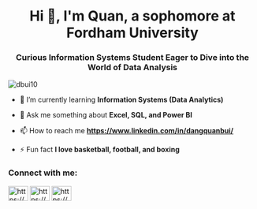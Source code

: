 <h1 align="center">Hi 👋, I'm Quan, a sophomore at Fordham University</h1>
<h3 align="center">Curious Information Systems Student Eager to Dive into the World of Data Analysis</h3>

<p align="left"> <img src="https://komarev.com/ghpvc/?username=dbui10&label=Profile%20views&color=0e75b6&style=flat" alt="dbui10" /> </p>

- 🌱 I’m currently learning **Information Systems (Data Analytics)**

- 💬 Ask me something about **Excel, SQL, and Power BI**

- 📫 How to reach me **https://www.linkedin.com/in/dangquanbui/**

- ⚡ Fun fact **I love basketball, football, and boxing**

<h3 align="left">Connect with me:</h3>
<p align="left">
<a href="https://linkedin.com/in/https://www.linkedin.com/in/dangquanbui/" target="blank"><img align="center" src="https://raw.githubusercontent.com/rahuldkjain/github-profile-readme-generator/master/src/images/icons/Social/linked-in-alt.svg" alt="https://www.linkedin.com/in/dangquanbui/" height="30" width="40" /></a>
<a href="https://fb.com/https://www.facebook.com/profile.php?id=100011254860576" target="blank"><img align="center" src="https://raw.githubusercontent.com/rahuldkjain/github-profile-readme-generator/master/src/images/icons/Social/facebook.svg" alt="https://www.facebook.com/profile.php?id=100011254860576" height="30" width="40" /></a>
<a href="https://instagram.com/https://www.instagram.com/_peterquan14_/" target="blank"><img align="center" src="https://raw.githubusercontent.com/rahuldkjain/github-profile-readme-generator/master/src/images/icons/Social/instagram.svg" alt="https://www.instagram.com/_peterquan14_/" height="30" width="40" /></a>
</p>
